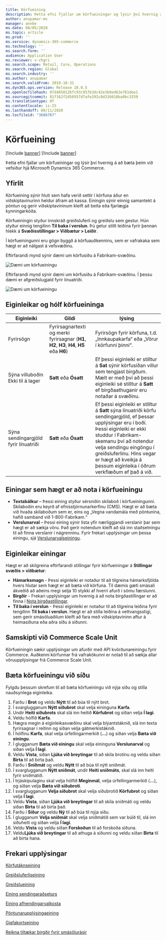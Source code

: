 ```yaml
---
title: Körfueining
description: Þetta efni fjallar um körfueiningar og lýsir því hvernig á að bæta þeim við vefsíður hjá Microsoft Dynamics 365 Commerce.
author: anupamar-ms
manager: annbe
ms.date: 08/05/2020
ms.topic: article
ms.prod: ''
ms.service: dynamics-365-commerce
ms.technology: ''
ms.search.form: ''
audience: Application User
ms.reviewer: v-chgri
ms.search.scope: Retail, Core, Operations
ms.search.region: Global
ms.search.industry: ''
ms.author: anupamar
ms.search.validFrom: 2019-10-31
ms.dyn365.ops.version: Release 10.0.5
ms.openlocfilehash: 07d485012bfc93c957b3dc42e3b0ed62e761dee1
ms.sourcegitcommit: 81f162f2d50557d7afe292c8d326618ba0bc3259
ms.translationtype: HT
ms.contentlocale: is-IS
ms.lasthandoff: 08/11/2020
ms.locfileid: "3686767"
---
```

# <a name="cart-module"></a>Körfueining

[!include [banner](includes/banner.md)]
[!include [banner](includes/preview-banner.md)]

Þetta efni fjallar um körfueiningar og lýsir því hvernig á að bæta þeim við vefsíður hjá Microsoft Dynamics 365 Commerce.

## <a name="overview"></a>Yfirlit

Körfueining sýnir hluti sem hafa verið settir í körfuna áður en viðskiptavinurinn heldur áfram að kassa. Einingin sýnir einnig samantekt á pöntun og gerir viðskiptavininum kleift að beita eða fjarlægja kynningarkóða.

Körfueiningin styður innskráð greiðsluferli og greiðslu sem gestur. Hún styður einnig tengilinn **Til baka í verslun**. Þú getur stillt leiðina fyrir þennan hlekk á **Svæðisstillingar \> Viðbætur \> Leiðir**.

Í körfueiningunni eru gögn byggð á körfuauðkenninu, sem er vafrakaka sem hægt er að nálgast á vefsvæðinu. 

Eftirfarandi mynd sýnir dæmi um körfusíðu á Fabrikam-svæðinu.

![Dæmi um körfueiningu](./media/cart2.PNG)

Eftirfarandi mynd sýnir dæmi um körfusíðu á Fabrikam-svæðinu. Í þessu dæmi er afgreiðslugjald fyrir línuatriði.

![Dæmi um körfueiningu](./media/ecommerce-handling-fee.png)

## <a name="cart-module-properties-and-slots"></a>Eiginleikar og hólf körfueininga

| Eiginleiki | Gildi | lýsing |
|----------------|--------|-------------|
| Fyrirsögn | Fyrirsagnartexti og merki fyrirsagnar (**H1**, **H2**, **H3**, **H4**, **H5** eða **H6**) | Fyrirsögn fyrir körfuna, t.d. „Innkaupakarfa“ eða „Vörur í körfunni þinni“. |
| Sýna villuboðin Ekki til á lager | **Satt** eða **Ósatt** | Ef þessi eiginleiki er stilltur á **Sat** sýnir körfusíðan villur sem tengjast birgðum. Mælt er með því að þessi eiginleiki sé stilltur á **Satt** ef birgðaathuganir eru notaðar á svæðinu. |
| Sýna sendingargjöld fyrir línuatriði | **Satt** eða **Ósatt** | Ef þessi eiginleiki er stilltur á **Satt** sýna línuatriði körfu sendingargjöld, ef þessar upplýsingar eru í boði. Þessi eiginleiki er ekki studdur í Fabrikam-skemanu því að notendur velja sendingu eingöngu í greiðsluferlinu. Hins vegar er hægt að kveikja á þessum eiginleika í öðrum verkflæðum ef það á við. |

## <a name="modules-that-can-be-used-in-a-cart-module"></a>Einingar sem hægt er að nota í körfueiningu

- **Textabálkur** – Þessi eining styður sérsniðin skilaboð í körfueiningunni. Skilaboðin eru keyrð af efnisstjórnunarkerfinu (CMS). Hægt er að bæta við hvaða skilaboðum sem er, eins og „Vegna vandamála með pöntunina, hafið samband við 1-800-Fabrikam.“
- **Verslunarval** – Þessi eining sýnir lista yfir nærliggjandi verslanir þar sem hægt er að sækja vöru. Það gerir notendum kleift að slá inn staðsetningu til að finna verslanir í nágrenninu. Fyrir frekari upplýsingar um þessa einingu, sjá [Verslunarvalseiningu](store-selector.md).

## <a name="module-properties"></a>Eiginleikar einingar

Hægt er að skilgreina eftirfarandi stillingar fyrir körfueiningar á **Stillingar svæðis \> viðbætur**:

- **Hámarksmagn** - Þessi eiginleiki er notaður til að tilgreina hámarksfjölda hvers hlutar sem hægt er að bæta við körfuna. Til dæmis gæti smásali ákveðið að aðeins megi selja 10 stykki af hverri afurð í sömu færslunni.
- **Birgðir** - Frekari upplýsingar um hvernig á að nota birgðastillingar er að finna í [Nota birgðastillingar](inventory-settings.md).
- **Til baka í verslun** - Þessi eiginleiki er notaður til að tilgreina leiðina fyrir tengilinn **Til baka í verslun**. Hægt er að stilla leiðina á vettvangsstigi, sem gerir smásöluaðilum kleift að fara með viðskiptavininn aftur á heimasíðuna eða aðra síðu á síðunni.

## <a name="commerce-scale-unit-interaction"></a>Samskipti við Commerce Scale Unit

Körfueiningin sækir upplýsingar um afurðir með API kvörðunareiningu fyrir Commerce. Auðkenni körfunnar frá vafrakökunni er notað til að sækja allar vöruupplýsingar frá Commerce Scale Unit.

## <a name="add-a-cart-module-to-a-page"></a>Bæta körfueiningu við síðu

Fylgdu þessum skrefum til að bæta körfueiningu við nýja síðu og stilla nauðsynlega eiginleika.

1. Farðu í **Brot** og veldu **Nýtt** til að búa til nýtt brot.
1. Í svarglugganum **Nýtt síðubrot** skal velja eininguna **Karfa**.
1. Undir **Heiti síðubrots** skal slá inn heitið **Körfubrot** og síðan velja **Í lagi**.
1. Veldu hólfið **Karfa**.
1. Hægra megin á eiginleikasvæðinu skal velja blýantstáknið, slá inn texta fyrirsagnar í reitinn og síðan velja gátmerkistáknið.
1. Í hólfinu **Karfa**, skal velja úrfellingarmerkið (**...**) og síðan velja **Bæta við einingu**.
1. Í glugganum **Bæta við einingu** skal velja eininguna **Verslunarval** og síðan velja **Í lagi**.
1. Veldu **Vista**, síðan **Ljúka við breytingar** til að skila brotinu og veldu síðan **Birta** til að birta það.
1. Farðu í **Sniðmát** og veldu **Nýtt** til að búa til nýtt sniðmát.
1. Í svarglugganum **Nýtt sniðmát**, undir **Heiti sniðmáts**, skal slá inn heiti fyrir sniðmátið.
1. Í trjáskipulaginu skal velja hólfið **Meginmál**, velja úrfellingarmerkið (**...**), og síðan velja **Bæta við síðubroti**.
1. Í svarglugganum **Velja síðubrot** skal velja síðubrotið **Körfubrot** og síðan velja **Í lagi**.
1. Veldu **Vista**, síðan **Ljúka við breytingar** til að skila sniðmáti og veldu síðan **Birta** til að birta það.
1. Farðu í **Síður** og veldu **Ný** til að búa til nýja síðu.
1. Í glugganum **Velja sniðmát** skal velja sniðmátið sem var búið til, slá inn síðuheiti og síðan velja **Í lagi**.
1. Veldu **Vista** og veldu síðan **Forskoðun** til að forskoða síðuna.
1. Veldu**Ljúka við breytingar** til að athuga á síðunni og veldu síðan **Birta** til að birta hana.

## <a name="additional-resources"></a>Frekari upplýsingar

[Körfutáknseining](cart-icon-module.md)

[Greiðsluferliseining](add-checkout-module.md)

[Greiðslueining](payment-module.md)

[Eining sendingaraðseturs](ship-address-module.md)

[Eining afhendingarvalkosta](delivery-options-module.md)

[Pöntunarupplýsingaeining](order-confirmation-module.md)

[Gjafakortseining](add-giftcard.md)

[Reikna tiltækar birgðir fyrir smásölurásir](calculated-inventory-retail-channels.md)
